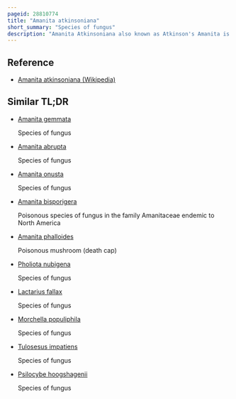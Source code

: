 ```yaml
---
pageid: 28810774
title: "Amanita atkinsoniana"
short_summary: "Species of fungus"
description: "Amanita Atkinsoniana also known as Atkinson's Amanita is a Species of Fungus in the amanitaceae Family. The fruit body is white to brownish, with caps up to 12. 5 Centimetres in Diameter, and stems up to 20 Cm long. The surface of the cap is covered with brownish conical warts."
---
```


## Reference

- [Amanita atkinsoniana (Wikipedia)](https://en.wikipedia.org/?curid=28810774)

## Similar TL;DR

- [Amanita gemmata](/tldr/en/amanita-gemmata)

  Species of fungus

- [Amanita abrupta](/tldr/en/amanita-abrupta)

  Species of fungus

- [Amanita onusta](/tldr/en/amanita-onusta)

  Species of fungus

- [Amanita bisporigera](/tldr/en/amanita-bisporigera)

  Poisonous species of fungus in the family Amanitaceae endemic to North America

- [Amanita phalloides](/tldr/en/amanita-phalloides)

  Poisonous mushroom (death cap)

- [Pholiota nubigena](/tldr/en/pholiota-nubigena)

  Species of fungus

- [Lactarius fallax](/tldr/en/lactarius-fallax)

  Species of fungus

- [Morchella populiphila](/tldr/en/morchella-populiphila)

  Species of fungus

- [Tulosesus impatiens](/tldr/en/tulosesus-impatiens)

  Species of fungus

- [Psilocybe hoogshagenii](/tldr/en/psilocybe-hoogshagenii)

  Species of fungus
